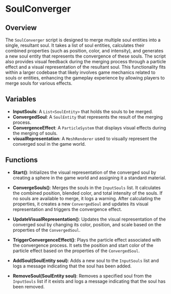 # SoulConverger

## Overview
The `SoulConverger` script is designed to merge multiple soul entities into a single, resultant soul. It takes a list of soul entities, calculates their combined properties (such as position, color, and intensity), and generates a new soul entity that represents the convergence of these souls. The script also provides visual feedback during the merging process through a particle effect and a visual representation of the resultant soul. This functionality fits within a larger codebase that likely involves game mechanics related to souls or entities, enhancing the gameplay experience by allowing players to merge souls for various effects.

## Variables

- **InputSouls**: A `List<SoulEntity>` that holds the souls to be merged.
- **ConvergedSoul**: A `SoulEntity` that represents the result of the merging process.
- **ConvergenceEffect**: A `ParticleSystem` that displays visual effects during the merging of souls.
- **visualRepresentation**: A `MeshRenderer` used to visually represent the converged soul in the game world.

## Functions

- **Start()**: Initializes the visual representation of the converged soul by creating a sphere in the game world and assigning it a standard material.

- **ConvergeSouls()**: Merges the souls in the `InputSouls` list. It calculates the combined position, blended color, and total intensity of the souls. If no souls are available to merge, it logs a warning. After calculating the properties, it creates a new `ConvergedSoul` and updates its visual representation and triggers the convergence effect.

- **UpdateVisualRepresentation()**: Updates the visual representation of the converged soul by changing its color, position, and scale based on the properties of the `ConvergedSoul`.

- **TriggerConvergenceEffect()**: Plays the particle effect associated with the convergence process. It sets the position and start color of the particle effect based on the properties of the `ConvergedSoul`.

- **AddSoul(SoulEntity soul)**: Adds a new soul to the `InputSouls` list and logs a message indicating that the soul has been added.

- **RemoveSoul(SoulEntity soul)**: Removes a specified soul from the `InputSouls` list if it exists and logs a message indicating that the soul has been removed.